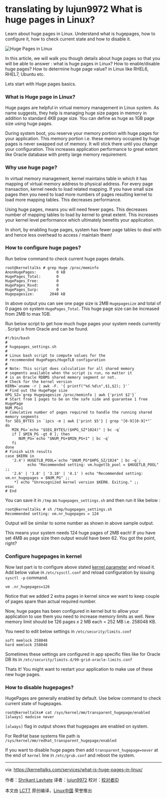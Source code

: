 translating by lujun9972
What is huge pages in Linux?
======
Learn about huge pages in Linux. Understand what is hugepages, how to configure it, how to check current state and how to disable it.

![Huge Pages in Linux][1]

In this article, we will walk you though details about huge pages so that you will be able to answer : what is huge pages in Linux? How to enable/disable huge pages? How to determine huge page value? in Linux like RHEL6, RHEL7, Ubuntu etc.

Lets start with Huge pages basics.

### What is Huge page in Linux?

Huge pages are helpful in virtual memory management in Linux system. As name suggests, they help is managing huge size pages in memory in addition to standard 4KB page size. You can define as huge as 1GB page size using huge pages.

During system boot, you reserve your memory portion with huge pages for your application. This memory portion i.e. these memory occupied by huge pages is never swapped out of memory. It will stick there until you change your configuration. This increases application performance to great extent like Oracle database with pretty large memory requirement.

### Why use huge page?

In virtual memory management, kernel maintains table in which it has mapping of virtual memory address to physical address. For every page transaction, kernel needs to load related mapping. If you have small size pages then you need to load more numbers of pages resulting kernel to load more mapping tables. This decreases performance.

Using huge pages, means you will need fewer pages. This decreases number of mapping tables to load by kernel to great extent. This increases your kernel level performance which ultimately benefits your application.

In short, by enabling huge pages, system has fewer page tables to deal with and hence less overhead to access / maintain them!

### How to configure huge pages?

Run below command to check current huge pages details.

```
root@kerneltalks # grep Huge /proc/meminfo
AnonHugePages:         0 kB
HugePages_Total:       0
HugePages_Free:        0
HugePages_Rsvd:        0
HugePages_Surp:        0
Hugepagesize:       2048 kB
```

In above output you can see one page size is 2MB `Hugepagesize` and total of 0 pages on system `HugePages_Total`. This huge page size can be increased from 2MB to max 1GB.

Run below script to get how much huge pages your system needs currently . Script is from Oracle and can be found.

```
#!/bin/bash
#
# hugepages_settings.sh
#
# Linux bash script to compute values for the
# recommended HugePages/HugeTLB configuration
#
# Note: This script does calculation for all shared memory
# segments available when the script is run, no matter it
# is an Oracle RDBMS shared memory segment or not.
# Check for the kernel version
KERN=`uname -r | awk -F. '{ printf("%d.%d\n",$1,$2); }'`
# Find out the HugePage size
HPG_SZ=`grep Hugepagesize /proc/meminfo | awk {'print $2'}`
# Start from 1 pages to be on the safe side and guarantee 1 free HugePage
NUM_PG=1
# Cumulative number of pages required to handle the running shared memory segments
for SEG_BYTES in `ipcs -m | awk {'print $5'} | grep "[0-9][0-9]*"`
do
   MIN_PG=`echo "$SEG_BYTES/($HPG_SZ*1024)" | bc -q`
   if [ $MIN_PG -gt 0 ]; then
      NUM_PG=`echo "$NUM_PG+$MIN_PG+1" | bc -q`
   fi
done
# Finish with results
case $KERN in
   '2.4') HUGETLB_POOL=`echo "$NUM_PG*$HPG_SZ/1024" | bc -q`;
          echo "Recommended setting: vm.hugetlb_pool = $HUGETLB_POOL" ;;
   '2.6' | '3.8' | '3.10' | '4.1' ) echo "Recommended setting: vm.nr_hugepages = $NUM_PG" ;;
    *) echo "Unrecognized kernel version $KERN. Exiting." ;;
esac
# End
```
You can save it in `/tmp` as `hugepages_settings.sh` and then run it like below :
```
root@kerneltalks # sh /tmp/hugepages_settings.sh
Recommended setting: vm.nr_hugepages = 124
```

Output will be similar to some number as shown in above sample output.

This means your system needs 124 huge pages of 2MB each! If you have set 4MB as page size then output would have been 62. You got the point, right?

### Configure hugepages in kernel

Now last part is to configure above stated [kernel parameter][2] and reload it. Add below value in `/etc/sysctl.conf` and reload configuration by issuing `sysctl -p` command.

```
vm .nr_hugepages=126
```

Notice that we added 2 extra pages in kernel since we want to keep couple of pages spare than actual required number.

Now, huge pages has been configured in kernel but to allow your application to use them you need to increase memory limits as well. New memory limit should be 126 pages x 2 MB each = 252 MB i.e. 258048 KB.

You need to edit below settings in `/etc/security/limits.conf`

```
soft memlock 258048
hard memlock 258048
```

Sometimes these settings are configured in app specific files like for Oracle DB its in `/etc/security/limits.d/99-grid-oracle-limits.conf`

Thats it! You might want to restart your application to make use of these new huge pages.

### How to disable hugepages?

HugePages are generally enabled by default. Use below command to check current state of hugepages.

```
root@kerneltalks# cat /sys/kernel/mm/transparent_hugepage/enabled
[always] madvise never
```

`[always]` flag in output shows that hugepages are enabled on system.

For RedHat base systems file path is `/sys/kernel/mm/redhat_transparent_hugepage/enabled`

If you want to disable huge pages then add `transparent_hugepage=never` at the end of `kernel` line in `/etc/grub.conf` and reboot the system.

--------------------------------------------------------------------------------

via: https://kerneltalks.com/services/what-is-huge-pages-in-linux/

作者：[Shrikant Lavhate][a]
译者：[lujun9972](https://github.com/lujun9972)
校对：[校对者ID](https://github.com/校对者ID)

本文由 [LCTT](https://github.com/LCTT/TranslateProject) 原创编译，[Linux中国](https://linux.cn/) 荣誉推出

[a]:https://kerneltalks.com
[1]:https://c1.kerneltalks.com/wp-content/uploads/2017/11/hugepages-in-linux.png
[2]:https://kerneltalks.com/linux/how-to-tune-kernel-parameters-in-linux/
